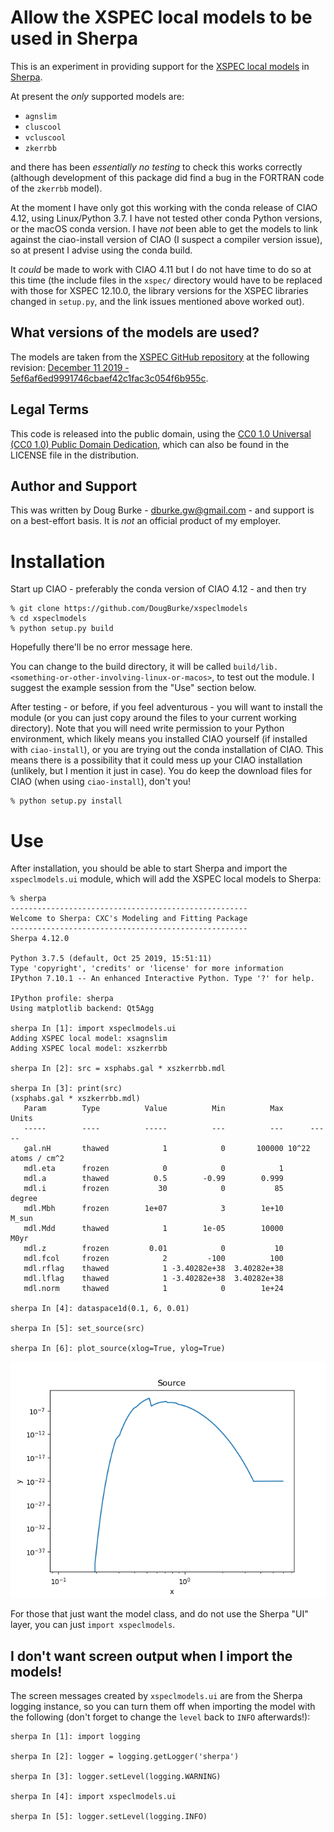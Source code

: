 
# Allow the XSPEC local models to be used in Sherpa

This is an experiment in providing support for the
[XSPEC local models](https://github.com/HEASARC/xspec_localmodels)
in
[Sherpa](https://cxc.harvard.edu/sherpa/).

At present the *only* supported models are:

 - `agnslim`
 - `cluscool`
 - `vcluscool`
 - `zkerrbb`

and there has been *essentially no testing* to check this works
correctly (although development of this package did find
a bug in the FORTRAN code of the `zkerrbb` model).

At the moment I have only got this working with the conda
release of CIAO 4.12, using Linux/Python 3.7. I have not tested
other conda Python versions, or the macOS conda version. I have
*not* been able to get the models to link against the ciao-install
version of CIAO (I suspect a compiler version issue), so at present
I advise using the conda build.

It *could* be made to work with CIAO 4.11 but I do not have time
to do so at this time (the include files in the `xspec/` directory
would have to be replaced with those for XSPEC 12.10.0, the
library versions for the XSPEC libraries changed in `setup.py`,
and the link issues mentioned above worked out).

## What versions of the models are used?

The models are taken from the
[XSPEC GitHub repository](https://github.com/HEASARC/xspec_localmodels)
at the following revision:
[December 11 2019 - 5ef6af6ed9991746cbaef42c1fac3c054f6b955c](https://github.com/HEASARC/xspec_localmodels/blob/5ef6af6ed9991746cbaef42c1fac3c054f6b955c/README.md).

## Legal Terms

This code is released into the public domain, using the
[CC0 1.0 Universal (CC0 1.0) Public Domain Dedication](https://creativecommons.org/publicdomain/zero/1.0/), which can also be found in the
LICENSE file in the distribution.

## Author and Support

This was written by Doug Burke - dburke.gw@gmail.com - and
support is on a best-effort basis. It is *not* an official
product of my employer.

# Installation

Start up CIAO - preferably the conda version of CIAO 4.12 - and then try

```
% git clone https://github.com/DougBurke/xspeclmodels
% cd xspeclmodels
% python setup.py build
```

Hopefully there'll be no error message here.

You can change to the build directory, it will be called
`build/lib.<something-or-other-involving-linux-or-macos>`,
to test out the module. I suggest the example session from the
"Use" section below.

After testing - or before, if you feel adventurous - you will
want to install the module (or you can just copy around the files
to your current working directory). Note that you will need write
permission to your Python environment, which likely means you installed
CIAO yourself (if installed with `ciao-install`), or you
are trying out the conda installation of CIAO. This means
there is a possibility that it could mess up your CIAO installation
(unlikely, but I mention it just in case). You do keep the
download files for CIAO (when using `ciao-install`), don't
you!

```
% python setup.py install
```

# Use

After installation, you should be able to start Sherpa and
import the `xspeclmodels.ui` module, which will add the
XSPEC local models to Sherpa:

```
% sherpa
-----------------------------------------------------
Welcome to Sherpa: CXC's Modeling and Fitting Package
-----------------------------------------------------
Sherpa 4.12.0

Python 3.7.5 (default, Oct 25 2019, 15:51:11)
Type 'copyright', 'credits' or 'license' for more information
IPython 7.10.1 -- An enhanced Interactive Python. Type '?' for help.

IPython profile: sherpa
Using matplotlib backend: Qt5Agg

sherpa In [1]: import xspeclmodels.ui
Adding XSPEC local model: xsagnslim
Adding XSPEC local model: xszkerrbb

sherpa In [2]: src = xsphabs.gal * xszkerrbb.mdl

sherpa In [3]: print(src)
(xsphabs.gal * xszkerrbb.mdl)
   Param        Type          Value          Min          Max      Units
   -----        ----          -----          ---          ---      -----
   gal.nH       thawed            1            0       100000 10^22 atoms / cm^2
   mdl.eta      frozen            0            0            1
   mdl.a        thawed          0.5        -0.99        0.999
   mdl.i        frozen           30            0           85     degree
   mdl.Mbh      frozen        1e+07            3        1e+10      M_sun
   mdl.Mdd      thawed            1        1e-05        10000       M0yr
   mdl.z        frozen         0.01            0           10
   mdl.fcol     frozen            2         -100          100
   mdl.rflag    thawed            1 -3.40282e+38  3.40282e+38
   mdl.lflag    thawed            1 -3.40282e+38  3.40282e+38
   mdl.norm     thawed            1            0        1e+24

sherpa In [4]: dataspace1d(0.1, 6, 0.01)

sherpa In [5]: set_source(src)

sherpa In [6]: plot_source(xlog=True, ylog=True)
```

![The absorbed model](imgs/example.png)

For those that just want the model class, and do not use the
Sherpa "UI" layer, you can just `import xspeclmodels`.

## I don't want screen output when I import the models!

The screen messages created by `xspeclmodels.ui` are from the
Sherpa logging instance, so you can turn them off when
importing the model with the following (don't forget to
change the `level` back to `INFO` afterwards!):

```
sherpa In [1]: import logging

sherpa In [2]: logger = logging.getLogger('sherpa')

sherpa In [3]: logger.setLevel(logging.WARNING)

sherpa In [4]: import xspeclmodels.ui

sherpa In [5]: logger.setLevel(logging.INFO)
```
